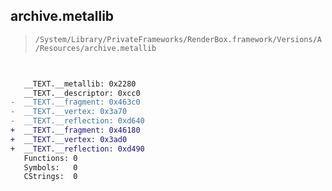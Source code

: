 ## archive.metallib

> `/System/Library/PrivateFrameworks/RenderBox.framework/Versions/A/Resources/archive.metallib`

```diff

 
   __TEXT.__metallib: 0x2280
   __TEXT.__descriptor: 0xcc0
-  __TEXT.__fragment: 0x463c0
-  __TEXT.__vertex: 0x3a70
-  __TEXT.__reflection: 0xd640
+  __TEXT.__fragment: 0x46180
+  __TEXT.__vertex: 0x3ad0
+  __TEXT.__reflection: 0xd490
   Functions: 0
   Symbols:   0
   CStrings:  0

```
